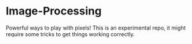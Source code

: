 # Image-Processing
Powerful ways to play with pixels! This is an experimental repo, it might require some tricks to get things working correctly.
